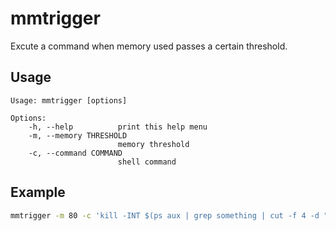 # mmtrigger

Excute a command when memory used passes a certain threshold.

## Usage

```
Usage: mmtrigger [options]

Options:
    -h, --help          print this help menu
    -m, --memory THRESHOLD
                        memory threshold
    -c, --command COMMAND
                        shell command
```

## Example

```bash
mmtrigger -m 80 -c 'kill -INT $(ps aux | grep something | cut -f 4 -d " ")'
```